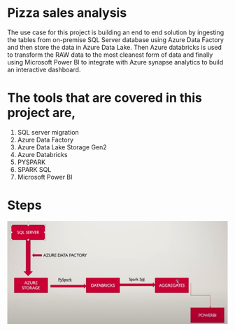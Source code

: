 # Pizza sales analysis

The use case for this project is building an end to end solution by ingesting the tables from on-premise SQL Server database using Azure Data Factory and then store the data in Azure Data Lake. Then Azure databricks is used to transform the RAW data to the most cleanest form of data and finally using Microsoft Power BI to integrate with Azure synapse analytics to build an interactive dashboard.

# The tools that are covered in this project are,

1. SQL server migration
2. Azure Data Factory
3. Azure Data Lake Storage Gen2
4. Azure Databricks
5. PYSPARK
6. SPARK SQL
7. Microsoft Power BI

# Steps

![steps](steps.png)
